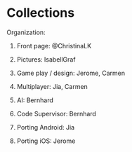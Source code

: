 Collections
=======

Organization:

1. Front page: @ChristinaLK

2. Pictures: IsabellGraf

3. Game play / design:  Jerome, Carmen

4. Multiplayer: Jia, Carmen

5. AI: Bernhard

6. Code Supervisor: Bernhard

6. Porting Android: Jia

7. Porting iOS: Jerome
